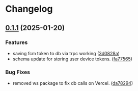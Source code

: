# Changelog

## [0.1.1](https://github.com/ezeikel/cuurly/compare/db-v0.1.0...db-v0.1.1) (2025-01-20)


### Features

* saving fcm token to db via trpc working ([3d0828a](https://github.com/ezeikel/cuurly/commit/3d0828a808893f3b92f12d9a2aa12a8184b0aab8))
* schema update for storing user device tokens. ([fa77565](https://github.com/ezeikel/cuurly/commit/fa77565d04c8e3b09d40cb04bc57808ad9147ca7))


### Bug Fixes

* removed ws package to fix db calls on Vercel. ([da78294](https://github.com/ezeikel/cuurly/commit/da782949b6e22ab69beba0e3a8145ff71996f938))

